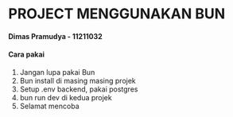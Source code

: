 # PROJECT MENGGUNAKAN BUN

#### Dimas Pramudya - 11211032

#### Cara pakai
1. Jangan lupa pakai Bun
2. Bun install di masing masing projek
3. Setup .env backend, pakai postgres
4. bun run dev di kedua projek
5. Selamat mencoba